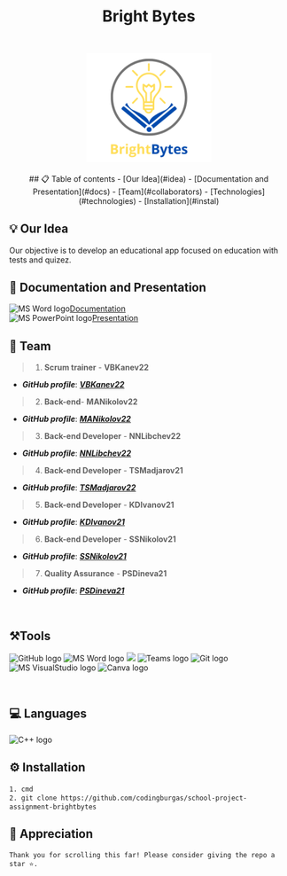 <h1 align="center">Bright Bytes</h1>
<br>
<p align="center">
<img width="45%" src="./Logo/Logo.png"/>
<br>
 <br>
## 📋 Table of contents
  - [Our Idea](#idea)
  - [Documentation and Presentation](#docs)
  - [Team](#collaborators)
  - [Technologies](#technologies)
  - [Installation](#instal)
 
## 💡 Our Idea <a name="idea"></a>
Our objective is to develop an educational app focused on education with tests and quizez.
#### 
## 📄 Documentation and Presentation <a name="docs"></a>
<img src="https://img.icons8.com/fluency/48/000000/microsoft-word-2019.png" alt="MS Word logo" width=20px />[Documentation](https://codingburgas-my.sharepoint.com/:w:/g/personal/psdineva21_codingburgas_bg/EVOiqgAH1j1InbB-oXVJI6IBTukTSROr3uBvIP0gSpIszQ?rtime=k9EXVAhf3Eg)
<br>
<img src="https://img.icons8.com/fluency/48/000000/microsoft-powerpoint-2019.png" alt="MS PowerPoint logo" width=20px >[Presentation](https://codingburgas-my.sharepoint.com/:p:/g/personal/psdineva21_codingburgas_bg/EX3MQUDkHadFsfiNVUUIU4UBoOi-7pUfNfYwn6dbQ0KjDg?e=YNMMKM)
 
## 🌱 Team <a name="collaborators"></a>
> 1. **Scrum trainer**	- **VBKanev22** 
   - ***GitHub profile***: [***VBKanev22***](https://github.com/VBKanev22)	
> 2. **Back-end**- **MANikolov22**	
   - ***GitHub profile***: [***MANikolov22***](https://github.com/MANikolov22)	
> 3. **Back-end Developer** - **NNLibchev22** 	
   - ***GitHub profile***: [***NNLibchev22***](https://github.com/NNlibchev22)
> 4. **Back-end Developer** - **TSMadjarov21**	
   - ***GitHub profile***: [***TSMadjarov22***](https://github.com/tsmadjarov21)
> 5. **Back-end Developer** - **KDIvanov21**	
   - ***GitHub profile***: [***KDIvanov21***](https://github.com/KDIvanov21)
> 6. **Back-end Developer** - **SSNikolov21**	
   - ***GitHub profile***: [***SSNikolov21***](https://github.com/SSNikolov21)
> 7. **Quality Assurance** - **PSDineva21**	
   - ***GitHub profile***: [***PSDineva21***](https://github.com/PSDineva21)
<br>

## ⚒️Tools  <a name="technologies"></a>
<p align="left"> 
<img src="https://raw.githubusercontent.com/sbivanov22/baklava/main/assets/icons/gitHubIcon.png" alt="GitHub logo" width=48px>
<img src="https://img.icons8.com/fluency/48/000000/microsoft-word-2019.png" alt="MS Word logo" width=48px />
<img src="https://img.icons8.com/fluency/48/000000/microsoft-powerpoint-2019.png" width=48/>
<img src="https://admin.kuleuven.be/icts/services/teams/images/Teamslogo/image" alt="Teams logo" width=54px>
<img src="https://avatars.githubusercontent.com/u/18133?s=200&v=4" alt="Git logo" width=48px>
<img src="https://upload.wikimedia.org/wikipedia/commons/thumb/2/2c/Visual_Studio_Icon_2022.svg/1200px-Visual_Studio_Icon_2022.svg.png" alt="MS VisualStudio logo" width=48px />
 <img src="https://tpc.ucf.edu/wp-content/uploads/sites/5/2022/12/canva-logo.png" alt="Canva logo" width=48px />
</p> 
<br>

## 💻 Languages
<p align="left"> 
<img src="https://upload.wikimedia.org/wikipedia/commons/3/32/C%2B%2B_logo.png" alt="C++ logo" width="48px">
</p>

## ⚙️ Installation	<a name = "installation"></a>
````	
1. cmd 
2. git clone https://github.com/codingburgas/school-project-assignment-brightbytes
````
 
 
## 👏 Appreciation
```
Thank you for scrolling this far! Please consider giving the repo a star ⭐.
```

